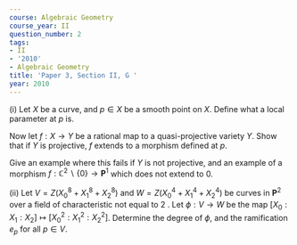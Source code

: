 ```yaml
---
course: Algebraic Geometry
course_year: II
question_number: 2
tags:
- II
- '2010'
- Algebraic Geometry
title: 'Paper 3, Section II, G '
year: 2010
---
```




(i) Let $X$ be a curve, and $p \in X$ be a smooth point on $X$. Define what a local parameter at $p$ is.

Now let $f: X \rightarrow Y$ be a rational map to a quasi-projective variety $Y$. Show that if $Y$ is projective, $f$ extends to a morphism defined at $p$.

Give an example where this fails if $Y$ is not projective, and an example of a morphism $f: \mathbb{C}^{2} \backslash\{0\} \rightarrow \mathbf{P}^{1}$ which does not extend to $0 .$

(ii) Let $V=Z\left(X_{0}^{8}+X_{1}^{8}+X_{2}^{8}\right)$ and $W=Z\left(X_{0}^{4}+X_{1}^{4}+X_{2}^{4}\right)$ be curves in $\mathbf{P}^{2}$ over a field of characteristic not equal to 2 . Let $\phi: V \rightarrow W$ be the map $\left[X_{0}: X_{1}: X_{2}\right] \mapsto\left[X_{0}^{2}: X_{1}^{2}: X_{2}^{2}\right]$. Determine the degree of $\phi$, and the ramification $e_{p}$ for all $p \in V$.